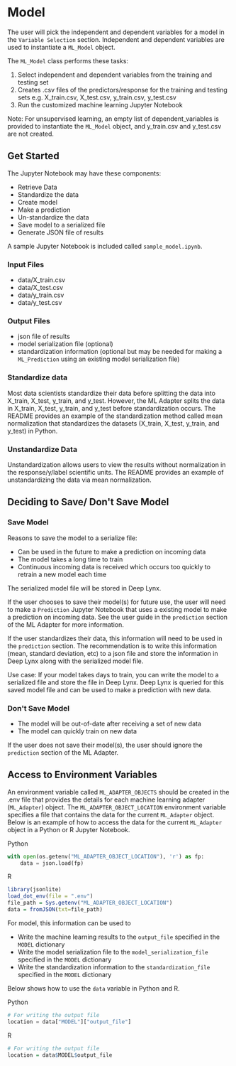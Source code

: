 # Model

The user will pick the independent and dependent variables for a model in the `Variable Selection` section. Independent and dependent variables are used to instantiate a `ML_Model` object.

The `ML_Model` class performs these tasks:

1. Select independent and dependent variables from the training and testing set
2. Creates .csv files of the predictors/response for the training and testing sets e.g. X_train.csv, X_test.csv, y_train.csv, y_test.csv
3. Run the customized machine learning Jupyter Notebook

Note: For unsupervised learning, an empty list of dependent_variables is provided to instantiate the `ML_Model` object, and y_train.csv and y_test.csv are not created.

## Get Started
The Jupyter Notebook may have these components:
* Retrieve Data
* Standardize the data
* Create model
* Make a prediction
* Un-standardize the data
* Save model to a serialized file
* Generate JSON file of results


A sample Jupyter Notebook is included called `sample_model.ipynb`.

### Input Files

* data/X_train.csv
* data/X_test.csv
* data/y_train.csv
* data/y_test.csv


### Output Files

* json file of results
* model serialization file (optional)
* standardization information (optional but may be needed for making a `ML_Prediction` using an existing model serialization file)

### Standardize data

Most data scientists standardize their data before splitting the data into X_train, X_test, y_train, and y_test. However, the ML Adapter splits the data in X_train, X_test, y_train, and y_test before standardization occurs. The README provides an example of the standardization method called mean normalization that standardizes the datasets (X_train, X_test, y_train, and y_test) in Python.


### Unstandardize Data

Unstandardization allows users to view the results without normalization in the response/y/label scientific units. The README provides an example of unstandardizing the data via mean normalization.

## Deciding to Save/ Don't Save Model

### Save Model
Reasons to save the model to a serialize file:
* Can be used in the future to make a prediction on incoming data
* The model takes a long time to train
* Continuous incoming data is received which occurs too quickly to retrain a new model each time

The serialized model file will be stored in Deep Lynx.

If the user chooses to save their model(s) for future use, the user will need to make a `Prediction` Jupyter Notebook that uses a existing model to make a prediction on incoming data. See the user guide in the `prediction` section of the ML Adapter for more information.

If the user standardizes their data, this information will need to be used in the `prediction` section. The recommendation is to write this information (mean, standard deviation, etc) to a json file and store the information in Deep Lynx along with the serialized model file.

Use case: If your model takes days to train, you can write the model to a serialized file and store the file in Deep Lynx. Deep Lynx is queried for this saved model file and can be used to make a prediction with new data.

### Don't Save Model
* The model will be out-of-date after receiving a set of new data
* The model can quickly train on new data

If the user does not save their model(s), the user should ignore the `prediction` section of the ML Adapter.

## Access to Environment Variables

An environment variable called `ML_ADAPTER_OBJECTS` should be created in the .env file that provides the details for each machine learning adapter (`ML_Adapter`) object. The `ML_ADAPTER_OBJECT_LOCATION` environment variable specifies a file that contains the data for the current `ML_Adapter` object. Below is an example of how to access the data for the current `ML_Adapter` object in a Python or R Jupyter Notebook.

Python

```Python
with open(os.getenv("ML_ADAPTER_OBJECT_LOCATION"), 'r') as fp:
    data = json.load(fp)
```
R

```r
library(jsonlite)
load_dot_env(file = ".env")
file_path = Sys.getenv("ML_ADAPTER_OBJECT_LOCATION")
data = fromJSON(txt=file_path)
```

For model, this information can be used to

* Write the machine learning results to the `output_file` specified in the `MODEL` dictionary
* Write the model serialization file to the `model_serialization_file` specified in the `MODEL` dictionary
* Write the standardization information to the `standardization_file` specified in the `MODEL` dictionary

Below shows how to use the `data` variable in Python and R.

Python

```Python
# For writing the output file
location = data["MODEL"]["output_file"]
```
R

```r
# For writing the output file
location = data$MODEL$output_file
```

